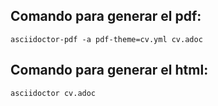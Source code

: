 
## Comando para generar el pdf:

	asciidoctor-pdf -a pdf-theme=cv.yml cv.adoc


## Comando para generar el html:

	asciidoctor cv.adoc

